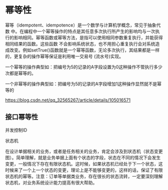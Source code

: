 





# 幂等性

幂等（idempotent、idempotence）是一个数学与计算机学概念，常见于抽象代数 中。在编程中一个幂等操作的特点是其任意多次执行所产生的影响均与一次执行的影响相同。幂等函数或幂等方法，是指可以使用相同参数重复执行，并能获得相同结果的函数。这些函数 不会影响系统状态，也不用担心重复执行会对系统造成改变。例如setTrue()函数就是一个幂等函数，无论多次执行，其结果都是一样的，更复杂的操作幂等保证是利用唯一交易号 (流水号)实现。

一个幂等的操作典型如：把编号为5的记录的A字段设置为0这种操作不管执行多少次都是幂等的。

一个非幂等的操作典型如：把编号为5的记录的A字段增加1这种操作显然就不是幂等的

https://blog.csdn.net/qq_32565267/article/details/105016571

## 接口幂等性

并发控制ID



状态机

在设计单据相关的业务，或者是任务相关的业务，肯定会涉及到状态机（状态变更图）。简单理解，就是业务单据上面有个状态的字段，状态在不同的情况下会发生变更，一般情况下存在有限状态机。这时候，如果状态机已经处于下一个状态，这时候来了一个上一个状态的变更，理论上是不能够变更的，这样的话，保证了有限状态机的幂等。注意：订单等单据类业务，存在很长的状态流转，一定要深刻理解状态机，对业务系统设计能力提高有很大帮助。



























